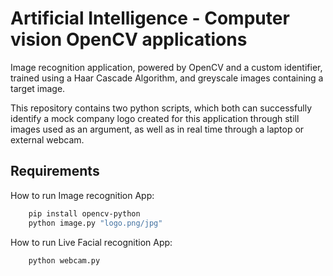 # Artificial Intelligence - Computer vision OpenCV applications

Image recognition application, powered by OpenCV and a custom identifier, trained using a Haar Cascade Algorithm, and greyscale images containing a target image.

This repository contains two python scripts, which both can successfully identify a mock company logo created for this application through still images used as an argument, as well as in real time through a laptop or external webcam.




## Requirements

How to run Image recognition App:

```bash
    pip install opencv-python
    python image.py "logo.png/jpg"
```

How to run Live Facial recognition App:

```bash
    python webcam.py
```
